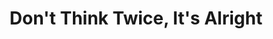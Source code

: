 ---
layout: track
categories: track
title: Don't Think Twice, It's Alright
name: dont-think-twiceits-alright
type: ahfow_track
track-lyrics: |
    It ain’t no use to sit and wonder why, babe
    It don’t matter, anyhow
    An’ it ain’t no use to sit and wonder why, babe
    If you don’t know by now
    When your rooster crows at the break of dawn
    Look out your window and I’ll be gone
    You’re the reason I’m trav’lin’ on
    Don’t think twice, it’s all right

    It ain’t no use in turnin’ on your light, babe
    That light I never knowed
    An’ it ain’t no use in turnin’ on your light, babe
    I’m on the dark side of the road
    Still I wish there was somethin’ you would do or say
    To try and make me change my mind and stay
    We never did too much talkin’ anyway
    So don’t think twice, it’s all right

    It ain’t no use in callin’ out my name, gal
    Like you never did before
    It ain’t no use in callin’ out my name, gal
    I can’t hear you anymore
    I’m a-thinkin’ and a-wond’rin’ all the way down the road
    I once loved a woman, a child I’m told
    I give her my heart but she wanted my soul
    But don’t think twice, it’s all right

    I’m walkin’ down that long, lonesome road, babe
    Where I’m bound, I can’t tell
    But goodbye’s too good a word, gal
    So I’ll just say fare thee well
    I ain’t sayin’ you treated me unkind
    You could have done better but I don’t mind
    You just kinda wasted my precious time
    But don’t think twice, it’s all right
track-author: Bob Dylan
track-sort: "DON'T THINK TWICE IT'S ALRIGHT"
track-original: Paul and Paula
cover: true
available-on:
 - release: Britta Phillips / Dean Wareham - Don't Think Twice, It's Alright / Hey Paula
   url: /dean-wareham/releases/dean-wareham-dont-think-twice-hey-paula/
---